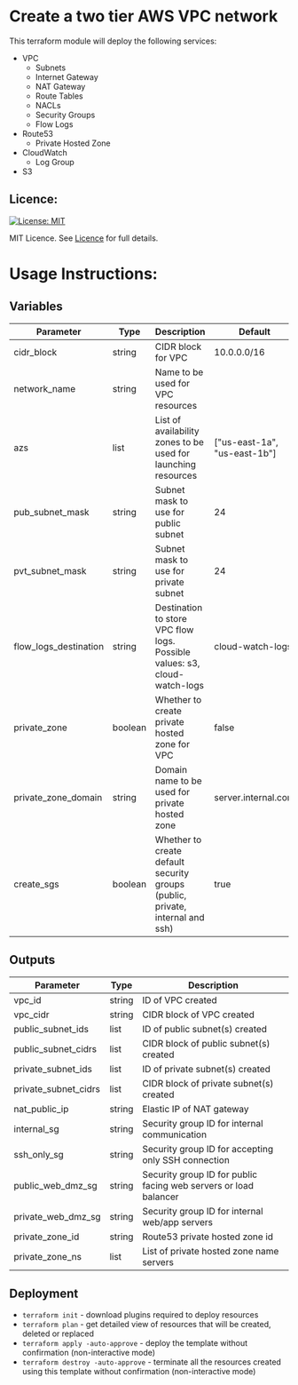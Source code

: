 # Create a two tier AWS VPC network

This terraform module will deploy the following services:
- VPC
  - Subnets
  - Internet Gateway
  - NAT Gateway
  - Route Tables
  - NACLs
  - Security Groups
  - Flow Logs
- Route53
  - Private Hosted Zone
- CloudWatch
  - Log Group
- S3

## Licence:
[![License: MIT](https://img.shields.io/badge/License-MIT-green.svg)](https://opensource.org/licenses/MIT)

MIT Licence. See [Licence](LICENCE) for full details.

# Usage Instructions:
## Variables
| Parameter             | Type    | Description                                                               | Default                      | Required |
|-----------------------|---------|---------------------------------------------------------------------------|------------------------------|----------|
| cidr_block            | string  | CIDR block for VPC                                                        | 10.0.0.0/16                  | N        |
| network_name          | string  | Name to be used for VPC resources                                         |                              | Y        |
| azs                   | list    | List of availability zones to be used for launching resources             | ["us-east-1a", "us-east-1b"] | N        |
| pub_subnet_mask       | string  | Subnet mask to use for public subnet                                      | 24                           | N        |
| pvt_subnet_mask       | string  | Subnet mask to use for private subnet                                     | 24                           | N        |
| flow_logs_destination | string  | Destination to store VPC flow logs. Possible values: s3, cloud-watch-logs | cloud-watch-logs             | N        |
| private_zone          | boolean | Whether to create private hosted zone for VPC                             | false                        | N        |
| private_zone_domain   | string  | Domain name to be used for private hosted zone                            | server.internal.com          | N        |
| create_sgs   | boolean  | Whether to create default security groups (public, private, internal and ssh)                            | true          | N        |

## Outputs
| Parameter            | Type   | Description                                                      |
|----------------------|--------|------------------------------------------------------------------|
| vpc_id               | string | ID of VPC created                                                |
| vpc_cidr               | string | CIDR block of VPC created                                                |
| public_subnet_ids     | list   | ID of public subnet(s) created                                   |
| public_subnet_cidrs  | list   | CIDR block of public subnet(s) created                           |
| private_subnet_ids    | list   | ID of private subnet(s) created                                  |
| private_subnet_cidrs | list   | CIDR block of private subnet(s) created                          |
| nat_public_ip        | string | Elastic IP of NAT gateway                                        |
| internal_sg          | string | Security group ID for internal communication                     |
| ssh_only_sg          | string | Security group ID for accepting only SSH connection              |
| public_web_dmz_sg    | string | Security group ID for public facing web servers or load balancer |
| private_web_dmz_sg   | string | Security group ID for internal web/app servers                   |
| private_zone_id      | string | Route53 private hosted zone id                                   |
| private_zone_ns      | list   | List of private hosted zone name servers                         |

## Deployment
- `terraform init` - download plugins required to deploy resources
- `terraform plan` - get detailed view of resources that will be created, deleted or replaced
- `terraform apply -auto-approve` - deploy the template without confirmation (non-interactive mode)
- `terraform destroy -auto-approve` - terminate all the resources created using this template without confirmation (non-interactive mode)
